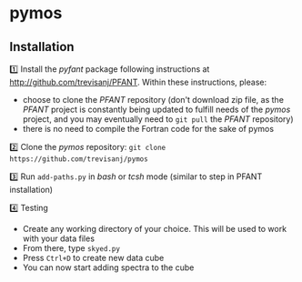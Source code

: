 # pymos

## Installation

:one: Install the _pyfant_ package following instructions at http://github.com/trevisanj/PFANT. Within these instructions, please:

  - choose to clone the _PFANT_ repository (don't download zip file, as the _PFANT_ project is constantly being updated to fulfill needs of the _pymos_ project, and you may eventually need to `git pull` the _PFANT_ repository)
  - there is no need to compile the Fortran code for the sake of pymos
    
:two: Clone the _pymos_ repository: `git clone https://github.com/trevisanj/pymos`

:three: Run `add-paths.py` in _bash_ or _tcsh_ mode (similar to step in PFANT installation)

:four: Testing

  - Create any working directory of your choice. This will be used to work with your data files
  - From there, type `skyed.py`
  - Press `Ctrl+D` to create new data cube
  - You can now start adding spectra to the cube
